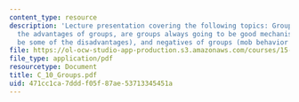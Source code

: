 ```yaml
---
content_type: resource
description: 'Lecture presentation covering the following topics: Groups (what are
  the advantages of groups, are groups always going to be good mechanisms, what could
  be some of the disadvantages), and negatives of groups (mob behavior & deindividuation).'
file: https://ol-ocw-studio-app-production.s3.amazonaws.com/courses/15-301-managerial-psychology-laboratory-fall-2004/471cc1ca7dddf05f87ae53713345451a_C_10_Groups.pdf
file_type: application/pdf
resourcetype: Document
title: C_10_Groups.pdf
uid: 471cc1ca-7ddd-f05f-87ae-53713345451a
---
```

